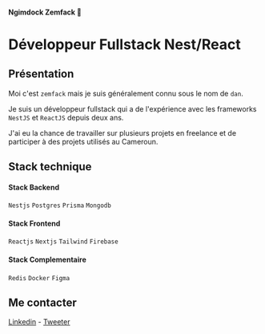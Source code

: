 #### Ngimdock Zemfack 🐻
# Développeur Fullstack Nest/React

## Présentation
Moi c'est `zemfack` mais je suis généralement connu sous le nom de `dan`. 

Je suis un développeur fullstack qui a de l'expérience avec les frameworks `NestJS` et `ReactJS` depuis deux ans.

J'ai eu la chance de travailler sur plusieurs projets en freelance et de participer à des projets utilisés au Cameroun.

## Stack technique

#### Stack Backend
`Nestjs` `Postgres` `Prisma` `Mongodb`

#### Stack Frontend
`Reactjs` `Nextjs` `Tailwind` `Firebase`

#### Stack Complementaire
`Redis` `Docker` `Figma`

## Me contacter
[Linkedin](https://www.linkedin.com/in/ngimdock-zemfack/) - [Tweeter](https://github.com/ngimdock)
